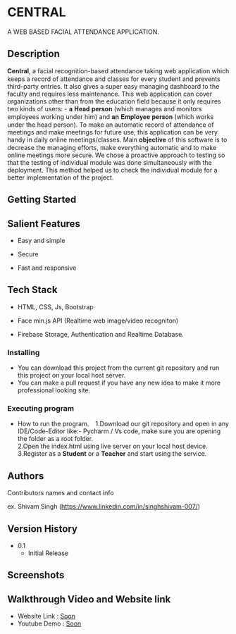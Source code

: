 # CENTRAL

A WEB BASED FACIAL ATTENDANCE APPLICATION.

## Description

𝐂𝐞𝐧𝐭𝐫𝐚𝐥, a facial recognition-based attendance taking web application which keeps a record of attendance and classes for every student and prevents third-party entries. It also gives a super easy managing dashboard to the faculty and requires less maintenance.
This web application can cover organizations other than from the education field because it only requires two kinds of users: - 𝐚 𝐇𝐞𝐚𝐝 𝐩𝐞𝐫𝐬𝐨𝐧 (which manages and monitors employees working under him) and 𝐚𝐧 𝐄𝐦𝐩𝐥𝐨𝐲𝐞𝐞 𝐩𝐞𝐫𝐬𝐨𝐧 (which works under the head person). To make an automatic record of attendance of meetings and make meetings for future use, this application can be very handy in daily online meetings/classes.
Main 𝐨𝐛𝐣𝐞𝐜𝐭𝐢𝐯𝐞 of this software is to decrease the managing efforts, make everything automatic and to make online meetings more secure.
We chose a proactive approach to testing so that the testing of individual module was done simultaneously with the deployment. This method helped us to check the individual module for a better implementation of the project.

## Getting Started

## Salient Features

- Easy and simple

- Secure 

- Fast and responsive 

## Tech Stack

- HTML, CSS, Js, Bootstrap

- Face min.js API (Realtime web image/video recogniton)

- Firebase Storage, Authentication and Realtime Database.

### Installing

* You can download this project from the current git repository and run this project on your local host server.
* You can make a pull request if you have any new idea to make it more professional looking site.

### Executing program

* How to run the program. &ensp;
   1.Download our git repository and open in any IDE/Code-Editor like:- Pycharm / Vs code, make sure you are opening the folder as a root folder.&ensp;  
   2.Open the index.html using live server on your local host device.&ensp;  
   3.Register as a **Student** or a **Teacher** and start using the service.  

## Authors

Contributors names and contact info

ex. Shivam Singh (https://www.linkedin.com/in/singhshivam-007/)

## Version History

* 0.1
    * Initial Release

## Screenshots

## Walkthrough Video and Website link
- Website Link : <a href="" target="_blank">Soon</a>
- Youtube Demo : <a href="">Soon</a>
